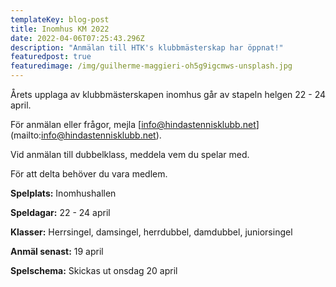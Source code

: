 ```yaml
---
templateKey: blog-post
title: Inomhus KM 2022
date: 2022-04-06T07:25:43.296Z
description: "Anmälan till HTK's klubbmästerskap har öppnat!"
featuredpost: true
featuredimage: /img/guilherme-maggieri-oh5g9igcmws-unsplash.jpg
---
```


Årets upplaga av klubbmästerskapen inomhus går av stapeln helgen 22 - 24 april.

För anmälan eller frågor, mejla [info@hindastennisklubb.net] (mailto:info@hindastennisklubb.net).

Vid anmälan till dubbelklass, meddela vem du spelar med.

För att delta behöver du vara medlem.

**Spelplats:** Inomhushallen

**Speldagar:** 22 - 24 april

**Klasser:** Herrsingel, damsingel, herrdubbel, damdubbel, juniorsingel

**Anmäl senast:** 19 april

**Spelschema:** Skickas ut onsdag 20 april
